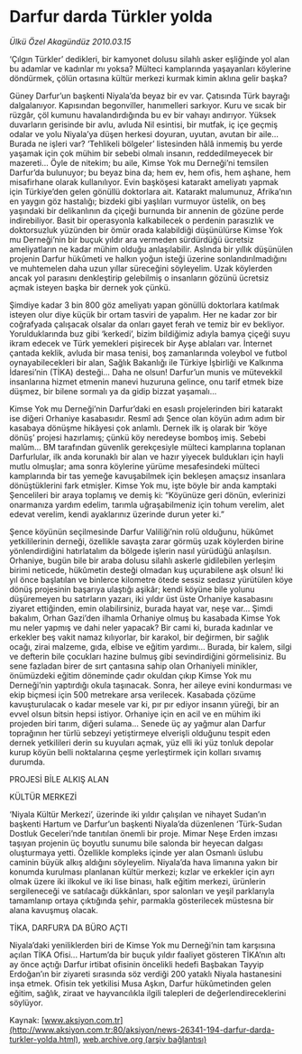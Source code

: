 # Darfur darda Türkler yolda

*Ülkü Özel Akagündüz 2010.03.15*

<font class="agenda2NewsSpot">
 ‘Çılgın Türkler’ dedikleri, bir kamyonet dolusu silahlı asker eşliğinde yol alan bu adamlar ve kadınlar mı yoksa? Mülteci kamplarında yaşayanları köylerine döndürmek, çölün ortasına kültür merkezi kurmak kimin aklına gelir başka?
</font>
<font class="newsDetail">
 <p class="MsoNormal">
  Güney Darfur’un başkenti Niyala’da beyaz bir ev var. Çatısında Türk bayrağı dalgalanıyor. Kapısından begonviller, hanımelleri sarkıyor. Kuru ve sıcak bir rüzgâr, çöl kumunu havalandırdığında bu ev bir vahayı andırıyor. Yüksek duvarların gerisinde bir avlu, avluda Nil esintisi, bir mutfak, iç içe geçmiş odalar ve yolu Niyala’ya düşen herkesi doyuran, uyutan, avutan bir aile… Burada ne işleri var?
  <span>
  </span>
  ‘Tehlikeli bölgeler’ listesinden hâlâ inmemiş bu yerde yaşamak için çok mühim bir sebebi olmalı insanın, reddedilmeyecek bir mazereti… Öyle de nitekim; bu aile, Kimse Yok mu Derneği’ni temsilen Darfur’da bulunuyor; bu beyaz bina da; hem ev, hem ofis, hem aşhane, hem misafirhane olarak kullanılıyor. Evin başköşesi katarakt ameliyatı yapmak için Türkiye’den gelen gönüllü doktorlara ait. Katarakt malumunuz, Afrika’nın en yaygın göz hastalığı; bizdeki gibi yaşlıları vurmuyor üstelik, on beş yaşındaki bir delikanlının da çiçeği burnunda bir annenin de gözüne perde indirebiliyor. Basit bir operasyonla kalkabilecek o perdenin parasızlık ve doktorsuzluk yüzünden bir ömür orada kalabildiği düşünülürse Kimse Yok mu Derneği’nin bir buçuk yıldır ara vermeden sürdürdüğü ücretsiz ameliyatların ne kadar mühim olduğu anlaşılabilir. Aslında bir yıllık düşünülen projenin Darfur hükûmeti ve halkın yoğun isteği üzerine sonlandırılmadığını ve muhtemelen daha uzun yıllar süreceğini söyleyelim. Uzak köylerden ancak yol parasını denkleştirip gelebilmiş o insanların gözünü ücretsiz açmak isteyen başka bir dernek yok çünkü.
 </p>
 <p class="MsoNormal">
  Şimdiye kadar 3 bin 800 göz ameliyatı yapan gönüllü doktorlara katılmak isteyen olur diye küçük bir ortam tasviri de yapalım. Her ne kadar zor bir coğrafyada çalışacak olsalar da onları gayet ferah ve temiz bir ev bekliyor. Yorulduklarında buz gibi ‘kerkedi’, bizim bildiğimiz adıyla bamya çiçeği suyu ikram edecek ve Türk yemekleri pişirecek bir Ayşe ablaları var. İnternet çantada keklik, avluda bir masa tenisi, boş zamanlarında voleybol ve futbol oynayabilecekleri bir alan, Sağlık Bakanlığı ile Türkiye İşbirliği ve Kalkınma İdaresi’nin (TİKA) desteği… Daha ne olsun!
  <span>
  </span>
  Darfur’un munis ve mütevekkil insanlarına hizmet etmenin manevi huzuruna gelince, onu tarif etmek bize düşmez, bir bilene sormalı ya da gidip bizzat yaşamalı…
  <span>
  </span>
 </p>
 <p class="MsoNormal">
  Kimse Yok mu Derneği’nin Darfur’daki en esaslı projelerinden biri katarakt ise diğeri Orhaniye kasabasıdır. Resmî adı Şence olan köyün adım adım bir kasabaya dönüşme hikâyesi çok anlamlı. Dernek ilk iş olarak bir ‘köye dönüş’ projesi hazırlamış; çünkü köy neredeyse bomboş imiş. Sebebi malûm… BM tarafından güvenlik gerekçesiyle mülteci kamplarına toplanan Darfurlular, ilk anda korunaklı bir alan ve hazır yiyecek buldukları için hayli mutlu olmuşlar; ama sonra köylerine yürüme mesafesindeki mülteci kamplarında bir tas yemeğe kavuşabilmek için bekleşen amaçsız insanlara dönüştüklerini fark etmişler. Kimse Yok mu, işte böyle bir anda kamptaki Şencelileri bir araya toplamış ve demiş ki: “Köyünüze geri dönün, evlerinizi onarmanıza yardım edelim, tarımla uğraşabilmeniz için tohum verelim, alet edevat verelim, kendi ayaklarınız üzerinde durun yeter ki.”
  <span>
  </span>
 </p>
 <p class="MsoNormal">
  Şence köyünün seçilmesinde Darfur Valiliği’nin rolü olduğunu, hükûmet yetkililerinin derneği, özellikle savaşta zarar görmüş uzak köylerden birine yönlendirdiğini hatırlatalım da bölgede işlerin nasıl yürüdüğü anlaşılsın. Orhaniye, bugün bile bir araba dolusu silahlı askerle gidilebilen yerleşim birimi neticede, hükûmetin desteği olmadan kuş uçurabilene aşk olsun! İki yıl önce başlatılan ve binlerce kilometre ötede sessiz sedasız yürütülen köye dönüş projesinin başarıya ulaştığı aşikâr; kendi köyüne bile yolunu düşüremeyen bu satırların yazarı, iki yıldır üst üste Orhaniye kasabasını ziyaret ettiğinden, emin olabilirsiniz, burada hayat var, neşe var… Şimdi bakalım, Orhan Gazi’den ilhamla Orhaniye olmuş bu kasabada Kimse Yok mu neler yapmış ve dahi neler yapacak? Bir cami ki, burada kadınlar ve erkekler beş vakit namaz kılıyorlar, bir karakol, bir değirmen, bir sağlık ocağı, zirai malzeme, gıda, elbise ve eğitim yardımı…
  <span>
  </span>
  Burada, bir kalem, silgi ve defterin bile çocukları hazine bulmuş gibi sevindirdiğini görmelisiniz. Bu sene fazladan birer de sırt çantasına sahip olan Orhaniyeli minikler, önümüzdeki eğitim döneminde çadır okuldan çıkıp Kimse Yok mu Derneği’nin yaptırdığı okula taşınacak. Sonra, her aileye evini kondurması ve ekip biçmesi için 500  metrekare arsa verilecek. Kasabada çözüme kavuşturulacak o kadar mesele var ki, pır pır ediyor insanın yüreği, bir an evvel olsun bitsin hepsi istiyor. Orhaniye için en acil ve en mühim iki projeden biri tarım, diğeri sulama… Senede üç ay yağmur alan Darfur toprağının her türlü sebzeyi yetiştirmeye elverişli olduğunu tespit eden dernek yetkilileri derin su kuyuları açmak, yüz elli iki yüz tonluk depolar kurup köyün belli noktalarına çeşme yerleştirmek için kolları sıvamış durumda.
 </p>
 <p class="MsoNormal">
  PROJESİ BİLE ALKIŞ ALAN
 </p>
 <p class="MsoNormal">
  KÜLTÜR MERKEZİ
 </p>
 <p class="MsoNormal">
  ‘Niyala Kültür Merkezi’, üzerinde iki yıldır çalışılan ve nihayet Sudan’ın başkenti Hartum ve Darfur’un başkenti Niyala’da düzenlenen ‘Türk-Sudan Dostluk Geceleri’nde tanıtılan önemli bir proje. Mimar Neşe Erden imzası taşıyan projenin üç boyutlu sunumu bile salonda bir heyecan dalgası oluşturmaya yetti. Özellikle kompleks içinde yer alan Osmanlı üslubu caminin büyük alkış aldığını söyleyelim. Niyala’da hava limanına yakın bir konumda kurulması planlanan kültür merkezi; kızlar ve erkekler için ayrı olmak üzere iki ilkokul ve iki lise binası, halk eğitim merkezi, ürünlerin sergileneceği ve satılacağı dükkânları, spor salonları ve yeşil parklarıyla tamamlanıp ortaya çıktığında şehir, parmakla gösterilecek müstesna bir alana kavuşmuş olacak.
 </p>
 <p class="MsoNormal">
  TİKA, DARFUR’A DA BÜRO AÇTI
 </p>
 <p class="MsoNormal">
  Niyala’daki yeniliklerden biri de Kimse Yok mu Derneği’nin tam karşısına açılan TİKA Ofisi... Hartum’da bir buçuk yıldır faaliyet gösteren TİKA’nın altı ay önce açtığı Darfur irtibat ofisinin öncelikli hedefi Başbakan Tayyip Erdoğan’ın bir ziyareti sırasında söz verdiği 200 yataklı Niyala hastanesini inşa etmek. Ofisin tek yetkilisi Musa Aşkın, Darfur hükûmetinden gelen eğitim, sağlık, ziraat ve hayvancılıkla ilgili talepleri de değerlendireceklerini söylüyor.
 </p>
</font>

Kaynak: [www.aksiyon.com.tr](http://www.aksiyon.com.tr:80/aksiyon/news-26341-194-darfur-darda-turkler-yolda.html), [web.archive.org (arşiv bağlantısı)](http://web.archive.org/web/20100614053512/http://www.aksiyon.com.tr:80/aksiyon/news-26341-194-darfur-darda-turkler-yolda.html)
